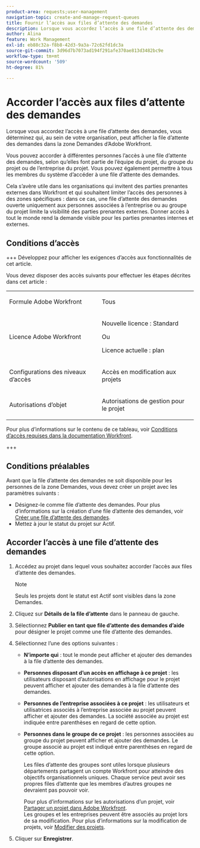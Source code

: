 ```yaml
---
product-area: requests;user-management
navigation-topic: create-and-manage-request-queues
title: Fournir l’accès aux files d’attente des demandes
description: Lorsque vous accordez l’accès à une file d’attente des demandes, vous déterminez qui, au sein de votre organisation, peut afficher la file d’attente des demandes dans la zone Demandes d’Adobe Workfront.
author: Alina
feature: Work Management
exl-id: eb88c32a-f8b8-42d3-9a3a-72c62fd1dc3a
source-git-commit: 3d96d7b7073ad194f291afe370ae813d3482bc9e
workflow-type: tm+mt
source-wordcount: '509'
ht-degree: 81%

---
```


# Accorder l’accès aux files d’attente des demandes

Lorsque vous accordez l’accès à une file d’attente des demandes, vous déterminez qui, au sein de votre organisation, peut afficher la file d’attente des demandes dans la zone Demandes d’Adobe Workfront.

Vous pouvez accorder à différentes personnes l’accès à une file d’attente des demandes, selon qu’elles font partie de l’équipe du projet, du groupe du projet ou de l’entreprise du projet. Vous pouvez également permettre à tous les membres du système d’accéder à une file d’attente des demandes.

Cela s’avère utile dans les organisations qui invitent des parties prenantes externes dans Workfront et qui souhaitent limiter l’accès des personnes à des zones spécifiques : dans ce cas, une file d’attente des demandes ouverte uniquement aux personnes associées à l’entreprise ou au groupe du projet limite la visibilité des parties prenantes externes. Donner accès à tout le monde rend la demande visible pour les parties prenantes internes et externes.

## Conditions d’accès

+++ Développez pour afficher les exigences d’accès aux fonctionnalités de cet article.

Vous devez disposer des accès suivants pour effectuer les étapes décrites dans cet article :

<table style="table-layout:auto"> 
 <col> 
 <col> 
 <tbody> 
  <tr> 
   <td role="rowheader">Formule Adobe Workfront</td> 
   <td> <p>Tous </p> </td> 
  </tr> 
  <tr> 
   <td role="rowheader">Licence Adobe Workfront</td> 
   <td> 
   <p>Nouvelle licence : Standard </p>
   Ou
   <p>Licence actuelle : plan </p> </td> 
  </tr> 
  <tr> 
   <td role="rowheader">Configurations des niveaux d’accès</td> 
   <td> <p>Accès en modification aux projets</p> </td> 
  </tr> 
  <tr> 
   <td role="rowheader">Autorisations d’objet</td> 
   <td> <p> Autorisations de gestion pour le projet</p> </td> 
  </tr> 
 </tbody> 
</table>

Pour plus d’informations sur le contenu de ce tableau, voir [Conditions d’accès requises dans la documentation Workfront](/help/quicksilver/administration-and-setup/add-users/access-levels-and-object-permissions/access-level-requirements-in-documentation.md).

+++

## Conditions préalables

Avant que la file d’attente des demandes ne soit disponible pour les personnes de la zone Demandes, vous devez créer un projet avec les paramètres suivants :

* Désignez-le comme file d’attente des demandes. Pour plus d’informations sur la création d’une file d’attente des demandes, voir [Créer une file d’attente des demandes](../../../manage-work/requests/create-and-manage-request-queues/create-request-queue.md).
* Mettez à jour le statut du projet sur Actif.

## Accorder l’accès à une file d’attente des demandes

1. Accédez au projet dans lequel vous souhaitez accorder l’accès aux files d’attente des demandes.

   >[!NOTE]
   >
   >Seuls les projets dont le statut est Actif sont visibles dans la zone Demandes.

1. Cliquez sur **Détails de la file d’attente** dans le panneau de gauche.
1. Sélectionnez **Publier en tant que file d’attente des demandes d’aide** pour désigner le projet comme une file d’attente des demandes.
1. Sélectionnez l’une des options suivantes :

   * **N’importe qui** : tout le monde peut afficher et ajouter des demandes à la file d’attente des demandes.
   * **Personnes disposant d’un accès en affichage à ce projet** : les utilisateurs disposant d’autorisations en affichage pour le projet peuvent afficher et ajouter des demandes à la file d’attente des demandes.
   * **Personnes de l’entreprise associées à ce projet** : les utilisateurs et utilisatrices associés à l’entreprise associée au projet peuvent afficher et ajouter des demandes. La société associée au projet est indiquée entre parenthèses en regard de cette option.
   * **Personnes dans le groupe de ce projet** : les personnes associées au groupe du projet peuvent afficher et ajouter des demandes. Le groupe associé au projet est indiqué entre parenthèses en regard de cette option.

     Les files d’attente des groupes sont utiles lorsque plusieurs départements partagent un compte Workfront pour atteindre des objectifs organisationnels uniques. Chaque service peut avoir ses propres files d’attente que les membres d’autres groupes ne devraient pas pouvoir voir.

     Pour plus d’informations sur les autorisations d’un projet, voir [Partager un projet dans Adobe Workfront](../../../workfront-basics/grant-and-request-access-to-objects/share-a-project.md).\
     Les groupes et les entreprises peuvent être associés au projet lors de sa modification. Pour plus d’informations sur la modification de projets, voir [Modifier des projets](../../../manage-work/projects/manage-projects/edit-projects.md).

1. Cliquer sur **Enregistrer**.
